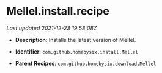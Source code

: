 # Mellel.install.recipe

_Last updated 2021-12-23 19:58:08Z_

- **Description**: Installs the latest version of Mellel.

- **Identifier**: `com.github.homebysix.install.Mellel`

- **Parent Recipes**: `com.github.homebysix.download.Mellel`